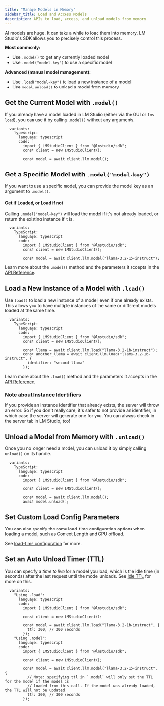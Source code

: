 ```yaml
---
title: "Manage Models in Memory"
sidebar_title: Load and Access Models
description: APIs to load, access, and unload models from memory
---
```


AI models are huge. It can take a while to load them into memory. LM Studio's SDK allows you to precisely control this process.

**Most commonly:**

- Use `.model()` to get any currently loaded model
- Use `.model("model-key")` to use a specific model

**Advanced (manual model management):**

- Use `.load("model-key")` to load a new instance of a model
- Use `model.unload()` to unload a model from memory

## Get the Current Model with `.model()`

If you already have a model loaded in LM Studio (either via the GUI or `lms load`), you can use it by calling `.model()` without any arguments.

```lms_code_snippet
  variants:
    TypeScript:
      language: typescript
      code: |
        import { LMStudioClient } from "@lmstudio/sdk";
        const client = new LMStudioClient();

        const model = await client.llm.model();
```

## Get a Specific Model with `.model("model-key")`

If you want to use a specific model, you can provide the model key as an argument to `.model()`.

#### Get if Loaded, or Load if not

Calling `.model("model-key")` will load the model if it's not already loaded, or return the existing instance if it is.

```lms_code_snippet
  variants:
    TypeScript:
      language: typescript
      code: |
        import { LMStudioClient } from "@lmstudio/sdk";
        const client = new LMStudioClient();

        const model = await client.llm.model("llama-3.2-1b-instruct");
```

Learn more about the `.model()` method and the parameters it accepts in the [API Reference](../api-reference/model).

## Load a New Instance of a Model with `.load()`

Use `load()` to load a new instance of a model, even if one already exists. This allows you to have multiple instances of the same or different models loaded at the same time.

```lms_code_snippet
  variants:
    TypeScript:
      language: typescript
      code: |
        import { LMStudioClient } from "@lmstudio/sdk";
        const client = new LMStudioClient();

        const llama = await client.llm.load("llama-3.2-1b-instruct");
        const another_llama = await client.llm.load("llama-3.2-1b-instruct", {
          identifier: "second-llama"
        });
```

Learn more about the `.load()` method and the parameters it accepts in the [API Reference](../api-reference/load).

### Note about Instance Identifiers

If you provide an instance identifier that already exists, the server will throw an error.
So if you don't really care, it's safer to not provide an identifier, in which case
the server will generate one for you. You can always check in the server tab in LM Studio, too!

## Unload a Model from Memory with `.unload()`

Once you no longer need a model, you can unload it by simply calling `unload()` on its handle.

```lms_code_snippet
  variants:
    TypeScript:
      language: typescript
      code: |
        import { LMStudioClient } from "@lmstudio/sdk";

        const client = new LMStudioClient();

        const model = await client.llm.model();
        await model.unload();
```

## Set Custom Load Config Parameters

You can also specify the same load-time configuration options when loading a model, such as Context Length and GPU offload.

See [load-time configuration](../llm-prediction/parameters) for more.

## Set an Auto Unload Timer (TTL)

You can specify a _time to live_ for a model you load, which is the idle time (in seconds)
after the last request until the model unloads. See [Idle TTL](/docs/api/ttl-and-auto-evict) for more on this.

```lms_code_snippet
  variants:
    "Using .load":
      language: typescript
      code: |
        import { LMStudioClient } from "@lmstudio/sdk";

        const client = new LMStudioClient();

        const model = await client.llm.load("llama-3.2-1b-instruct", {
          ttl: 300, // 300 seconds
        });
    "Using .model":
      language: typescript
      code: |
        import { LMStudioClient } from "@lmstudio/sdk";

        const client = new LMStudioClient();

        const model = await client.llm.model("llama-3.2-1b-instruct", {
          // Note: specifying ttl in `.model` will only set the TTL for the model if the model is
          // loaded from this call. If the model was already loaded, the TTL will not be updated.
          ttl: 300, // 300 seconds
        });
```
